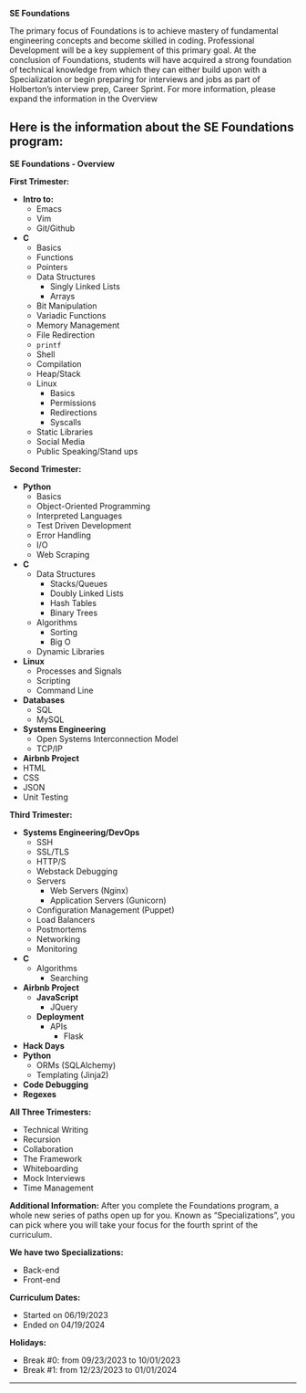**SE Foundations**

The primary focus of Foundations is to achieve mastery of fundamental engineering concepts and become skilled in coding. Professional Development will be a key supplement of this primary goal. At the conclusion of Foundations, students will have acquired a strong foundation of technical knowledge from which they can either build upon with a Specialization or begin preparing for interviews and jobs as part of Holberton’s interview prep, Career Sprint. For more information, please expand the information in the Overview

Here is the information about the SE Foundations program:
---

**SE Foundations - Overview**

**First Trimester:**
- **Intro to:**
  - Emacs
  - Vim
  - Git/Github
- **C**
    - Basics
    - Functions
    - Pointers
    - Data Structures
      - Singly Linked Lists
      - Arrays
    - Bit Manipulation
    - Variadic Functions
    - Memory Management
    - File Redirection
    - `printf`
    - Shell
    - Compilation
    - Heap/Stack
    - Linux
      - Basics
      - Permissions
      - Redirections
      - Syscalls
    - Static Libraries
    - Social Media
    - Public Speaking/Stand ups

**Second Trimester:**
- **Python**
  - Basics
  - Object-Oriented Programming
  - Interpreted Languages
  - Test Driven Development
  - Error Handling
  - I/O
  - Web Scraping
- **C**
  - Data Structures
    - Stacks/Queues
    - Doubly Linked Lists
    - Hash Tables
    - Binary Trees
  - Algorithms
    - Sorting
    - Big O
  - Dynamic Libraries
- **Linux**
  - Processes and Signals
  - Scripting
  - Command Line
- **Databases**
  - SQL
  - MySQL
- **Systems Engineering**
  - Open Systems Interconnection Model
  - TCP/IP
- **Airbnb Project**
- HTML
- CSS
- JSON
- Unit Testing

**Third Trimester:**
- **Systems Engineering/DevOps**
  - SSH
  - SSL/TLS
  - HTTP/S
  - Webstack Debugging
  - Servers
    - Web Servers (Nginx)
    - Application Servers (Gunicorn)
  - Configuration Management (Puppet)
  - Load Balancers
  - Postmortems
  - Networking
  - Monitoring
- **C**
  - Algorithms
    - Searching
- **Airbnb Project**
  - **JavaScript**
    - JQuery
  - **Deployment**
    - APIs
      - Flask
- **Hack Days**
- **Python**
  - ORMs (SQLAlchemy)
  - Templating (Jinja2)
- **Code Debugging**
- **Regexes**

**All Three Trimesters:**
- Technical Writing
- Recursion
- Collaboration
- The Framework
- Whiteboarding
- Mock Interviews
- Time Management

**Additional Information:**
After you complete the Foundations program, a whole new series of paths open up for you. Known as “Specializations”, you can pick where you will take your focus for the fourth sprint of the curriculum.

**We have two Specializations:**
- Back-end
- Front-end

**Curriculum Dates:**
- Started on 06/19/2023
- Ended on 04/19/2024

**Holidays:**
- Break #0: from 09/23/2023 to 10/01/2023
- Break #1: from 12/23/2023 to 01/01/2024

---
